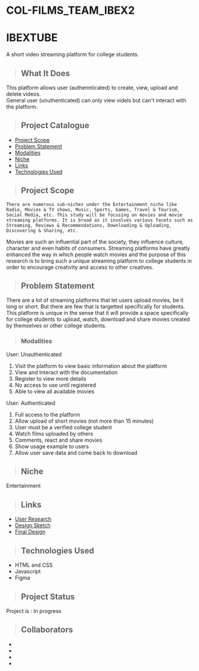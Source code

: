 # COL-FILMS_TEAM_IBEX2
# **IBEXTUBE**

A short video streaming platform for college students. 

> ## What It Does
This platform allows user (authennticated) to create, view, upload and delete videos.  
General user (unuthenticated) can only view videls but can't interact with the platform.

> ## Project Catalogue

- [Project Scope](#project-scope)
- [Problem Statement](#problem-statement)
- [Modalities](#modalities)
- [Niche](#niche)
- [Links](#links)
- [Technologies Used](#Technologies-Used)

> ## Project Scope

    There are numerous sub-niches under the Entertainment niche like Radio, Movies & TV shows, Music, Sports, Games, Travel & Tourism, Social Media, etc. This study will be focusing on movies and movie streaming platforms. It is broad as it involves various facets such as Streaming, Reviews & Recommendations, Downloading & Uploading, Discovering & Sharing, etc.
Movies are such an influential part of the society, they influence culture, character and even habits of consumers. Streaming platforms have greatly enhanced the way in which people watch movies and the purpose of this research is to bring such a unique streaming platform to college students in order to encourage creativity and access to other creatives.


> ## Problem Statement

There are a lot of streaming platforms that let users upload movies, be it long or short. But there are few that is targetted specifically for students.
This platform is unique in the sense that it will provide a space specifically for college students to upload, watch, download and share movies created by themselves or other college students.

> ### Modalities

User: Unauthenticated
   1. Visit the platform to view basic information about the platform
   2. View and Interact with the documentation
   3.  Register to view more details
   4. No access to use until registered
   5. Able to view all available movies

User: Authenticated
  1. Full access to the platform
  2. Allow upload of short movies (not more than 15 minutes)
  3. User must be a verified college student
  4. Watch films uploaded by others
  5. Comments, react and share movies
  6. Show usage example to users
  7. Allow user save data and come back to download


> ## Niche

Entertainment

> ## Links

- <a href="#">User Research</a>
- <a href="#"> Design Sketch</a>
- <a href="#">Final Design</a>

> ## Technologies Used
- HTML and CSS
- Javascript 
- Figma

> ## Project Status
 Project is : In progress


> ## Collaborators
- 
-
-
-
